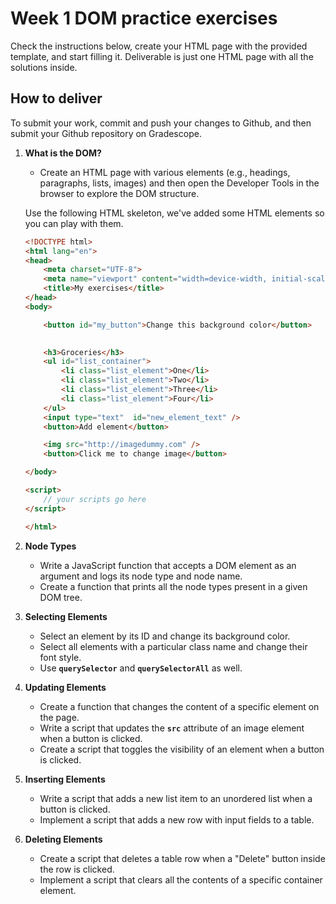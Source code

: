 # Week 1 DOM practice exercises

Check the instructions below, create your HTML page with the provided template, and start filling it. Deliverable is just one HTML page with all the solutions inside.

## How to deliver

To submit your work, commit and push your changes to Github, and then submit your Github repository on Gradescope.

1. **What is the DOM?**
    - Create an HTML page with various elements (e.g., headings, paragraphs, lists, images) and then open the Developer Tools in the browser to explore the DOM structure.
    
    Use the following HTML skeleton, we've added some HTML elements so you can play with them.
    
    ```html
    <!DOCTYPE html>
    <html lang="en">
    <head>
        <meta charset="UTF-8">
        <meta name="viewport" content="width=device-width, initial-scale=1.0">
        <title>My exercises</title>
    </head>
    <body>
    
        <button id="my_button">Change this background color</button>
        
    
        <h3>Groceries</h3>
        <ul id="list_container">
            <li class="list_element">One</li>
            <li class="list_element">Two</li>
            <li class="list_element">Three</li>
            <li class="list_element">Four</li>
        </ul>
        <input type="text"  id="new_element_text" />
        <button>Add element</button>
    
        <img src="http://imagedummy.com" />
        <button>Click me to change image</button>
    
    </body>
    
    <script>
        // your scripts go here
    </script>
    
    </html>
    ```
    
2. **Node Types**
    - Write a JavaScript function that accepts a DOM element as an argument and logs its node type and node name.
    - Create a function that prints all the node types present in a given DOM tree.
3. **Selecting Elements**
    - Select an element by its ID and change its background color.
    - Select all elements with a particular class name and change their font style.
    - Use **`querySelector`** and **`querySelectorAll`** as well.
4. **Updating Elements**
    - Create a function that changes the content of a specific element on the page.
    - Write a script that updates the **`src`** attribute of an image element when a button is clicked.
    - Create a script that toggles the visibility of an element when a button is clicked.
5. **Inserting Elements**
    - Write a script that adds a new list item to an unordered list when a button is clicked.
    - Implement a script that adds a new row with input fields to a table.
6. **Deleting Elements**
    - Create a script that deletes a table row when a "Delete" button inside the row is clicked.
    - Implement a script that clears all the contents of a specific container element.